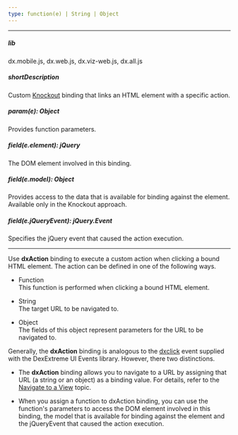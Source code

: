 ```yaml
---
type: function(e) | String | Object
---
```

---
##### lib
dx.mobile.js, dx.web.js, dx.viz-web.js, dx.all.js

##### shortDescription
Custom [Knockout](https://knockoutjs.com/documentation/introduction.html) binding that links an HTML element with a specific action.

##### param(e): Object
Provides function parameters.

##### field(e.element): jQuery
The DOM element involved in this binding.

##### field(e.model): Object
Provides access to the data that is available for binding against the element. Available only in the Knockout approach.

##### field(e.jQueryEvent): jQuery.Event
Specifies the jQuery event that caused the action execution.

---
Use **dxAction** binding to execute a custom action when clicking a bound HTML element. The action can be defined in one of the following ways.

- Function  
    This function is performed when clicking a bound HTML element.

- String  
    The target URL to be navigated to.

- Object  
    The fields of this object represent parameters for the URL to be navigated to.

Generally, the **dxAction** binding is analogous to the [dxclick](/api-reference/10%20UI%20Widgets/UI%20Events/dxclick.md '/Documentation/ApiReference/UI_Widgets/UI_Events/#dxclick') event supplied with the DexExtreme UI Events library. However, there two distinctions.

 - The **dxAction** binding allows you to navigate to a URL by assigning that URL (a string or an object) as a binding value. For details, refer to the [Navigate to a View](/concepts/40%20SPA%20Framework/3%20Navigation%20and%20Routing/2%20Navigate%20to%20a%20View.md '/Documentation/Guide/SPA_Framework/Navigation_and_Routing/#Navigate_to_a_View') topic.
 
 - When you assign a function to dxAction binding, you can use the function's parameters to access the DOM element involved in this binding, the model that is available for binding against the element and the jQueryEvent that caused the action execution.